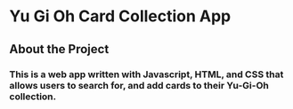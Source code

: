 # Yu Gi Oh Card Collection App
## About the Project
### This is a web app written with Javascript, HTML, and CSS that allows users to search for, and add cards to their Yu-Gi-Oh collection.
